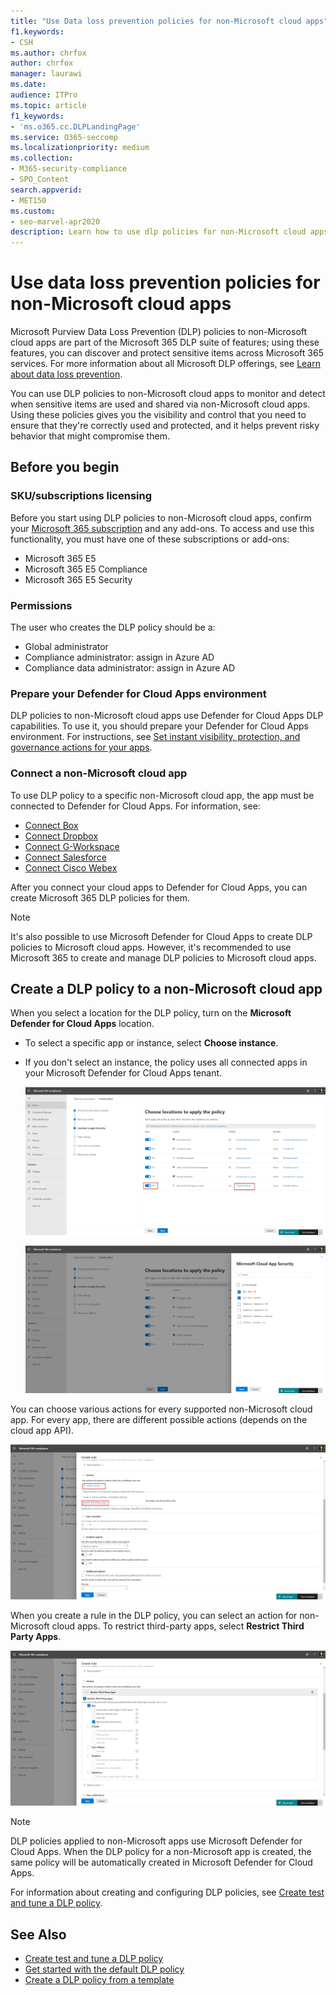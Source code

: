 ```yaml
---
title: "Use Data loss prevention policies for non-Microsoft cloud apps"
f1.keywords:
- CSH
ms.author: chrfox
author: chrfox
manager: laurawi
ms.date:
audience: ITPro
ms.topic: article
f1_keywords:
- 'ms.o365.cc.DLPLandingPage'
ms.service: O365-seccomp
ms.localizationpriority: medium
ms.collection: 
- M365-security-compliance
- SPO_Content
search.appverid: 
- MET150
ms.custom:
- seo-marvel-apr2020
description: Learn how to use dlp policies for non-Microsoft cloud apps.
---
```


# Use data loss prevention policies for non-Microsoft cloud apps

Microsoft Purview Data Loss Prevention (DLP) policies to non-Microsoft cloud apps are part of the Microsoft 365 DLP suite of features; using these features, you can discover and protect sensitive items across Microsoft 365 services. For more information about all Microsoft DLP offerings, see [Learn about data loss prevention](dlp-learn-about-dlp.md).

You can use DLP policies to non-Microsoft cloud apps to monitor and detect when sensitive items are used and shared via non-Microsoft cloud apps. Using these policies gives you the visibility and control that you need to ensure that they're correctly used and protected, and it helps prevent risky behavior that might compromise them.

## Before you begin

### SKU/subscriptions licensing

Before you start using DLP policies to non-Microsoft cloud apps, confirm your [Microsoft 365 subscription](https://www.microsoft.com/microsoft-365/compare-microsoft-365-enterprise-plans?rtc=1) and any add-ons. To access and use this functionality, you must have one of these subscriptions or add-ons:

- Microsoft 365 E5
- Microsoft 365 E5 Compliance
- Microsoft 365 E5 Security

### Permissions
The user who creates the DLP policy should be a:

- Global administrator
- Compliance administrator: assign in Azure AD
- Compliance data administrator: assign in Azure AD

### Prepare your Defender for Cloud Apps environment

DLP policies to non-Microsoft cloud apps use Defender for Cloud Apps DLP capabilities. To use it, you should prepare your Defender for Cloud Apps environment. For instructions, see [Set instant visibility, protection, and governance actions for your apps](/cloud-app-security/getting-started-with-cloud-app-security#step-1-set-instant-visibility-protection-and-governance-actions-for-your-apps).

### Connect a non-Microsoft cloud app

To use DLP policy to a specific non-Microsoft cloud app, the app must be connected to Defender for Cloud Apps. For information, see:

- [Connect Box](/cloud-app-security/connect-box-to-microsoft-cloud-app-security)
- [Connect Dropbox](/cloud-app-security/connect-dropbox-to-microsoft-cloud-app-security)
- [Connect G-Workspace](/cloud-app-security/connect-google-apps-to-microsoft-cloud-app-security)
- [Connect Salesforce](/cloud-app-security/connect-salesforce-to-microsoft-cloud-app-security)
- [Connect Cisco Webex](/cloud-app-security/connect-webex-to-microsoft-cloud-app-security)

After you connect your cloud apps to Defender for Cloud Apps, you can create Microsoft 365 DLP policies for them.

> [!NOTE]
> It's also possible to use Microsoft Defender for Cloud Apps to create DLP policies to Microsoft cloud apps. However, it's recommended to use Microsoft 365 to create and manage DLP policies to Microsoft cloud apps.

## Create a DLP policy to a non-Microsoft cloud app

When you select a location for the DLP policy, turn on the **Microsoft Defender for Cloud Apps** location.

- To select a specific app or instance, select **Choose instance**.
- If you don't select an instance, the policy uses all connected apps in your Microsoft Defender for Cloud Apps tenant.

   ![Locations to apply the policy.](../media/1-dlp-non-microsoft-cloud-app-choose-instance.png)

   ![Box-US and Box-General.](../media/2-dlp-non-microsoft-cloud-app-box.png)

You can choose various actions for every supported non-Microsoft cloud app. For every app, there are different possible actions (depends on the cloud app API).

![Create rule.](../media/3-dlp-non-microsoft-cloud-app-create-rule.png)

When you create a rule in the DLP policy, you can select an action for non-Microsoft cloud apps. To restrict third-party apps, select **Restrict Third Party Apps**.

![Restrict third-party apps.](../media/4-dlp-non-microsoft-cloud-app-restrict-third-party-apps.png)

> [!NOTE]
> DLP policies applied to non-Microsoft apps use Microsoft Defender for Cloud Apps. When the DLP policy for a non-Microsoft app is created, the same policy will be automatically created in Microsoft Defender for Cloud Apps.

For information about creating and configuring DLP policies, see [Create test and tune a DLP policy](./create-test-tune-dlp-policy.md).

## See Also

- [Create test and tune a DLP policy](./create-test-tune-dlp-policy.md)
- [Get started with the default DLP policy](./get-started-with-the-default-dlp-policy.md)
- [Create a DLP policy from a template](./create-a-dlp-policy-from-a-template.md)
